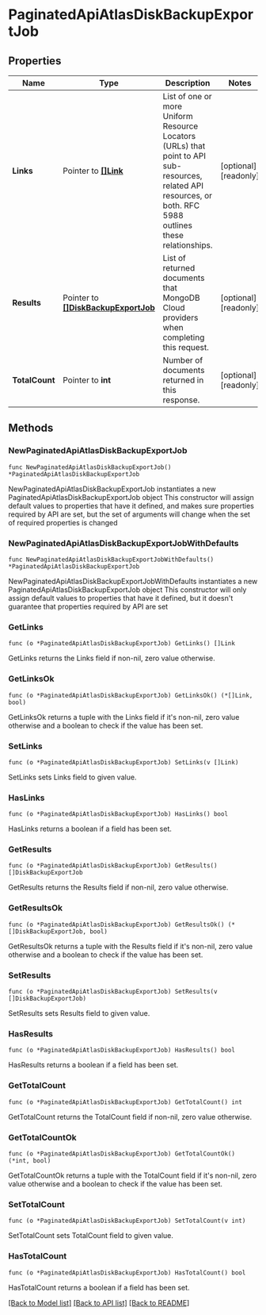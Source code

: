 # PaginatedApiAtlasDiskBackupExportJob

## Properties

Name | Type | Description | Notes
------------ | ------------- | ------------- | -------------
**Links** | Pointer to [**[]Link**](Link.md) | List of one or more Uniform Resource Locators (URLs) that point to API sub-resources, related API resources, or both. RFC 5988 outlines these relationships. | [optional] [readonly] 
**Results** | Pointer to [**[]DiskBackupExportJob**](DiskBackupExportJob.md) | List of returned documents that MongoDB Cloud providers when completing this request. | [optional] [readonly] 
**TotalCount** | Pointer to **int** | Number of documents returned in this response. | [optional] [readonly] 

## Methods

### NewPaginatedApiAtlasDiskBackupExportJob

`func NewPaginatedApiAtlasDiskBackupExportJob() *PaginatedApiAtlasDiskBackupExportJob`

NewPaginatedApiAtlasDiskBackupExportJob instantiates a new PaginatedApiAtlasDiskBackupExportJob object
This constructor will assign default values to properties that have it defined,
and makes sure properties required by API are set, but the set of arguments
will change when the set of required properties is changed

### NewPaginatedApiAtlasDiskBackupExportJobWithDefaults

`func NewPaginatedApiAtlasDiskBackupExportJobWithDefaults() *PaginatedApiAtlasDiskBackupExportJob`

NewPaginatedApiAtlasDiskBackupExportJobWithDefaults instantiates a new PaginatedApiAtlasDiskBackupExportJob object
This constructor will only assign default values to properties that have it defined,
but it doesn't guarantee that properties required by API are set

### GetLinks

`func (o *PaginatedApiAtlasDiskBackupExportJob) GetLinks() []Link`

GetLinks returns the Links field if non-nil, zero value otherwise.

### GetLinksOk

`func (o *PaginatedApiAtlasDiskBackupExportJob) GetLinksOk() (*[]Link, bool)`

GetLinksOk returns a tuple with the Links field if it's non-nil, zero value otherwise
and a boolean to check if the value has been set.

### SetLinks

`func (o *PaginatedApiAtlasDiskBackupExportJob) SetLinks(v []Link)`

SetLinks sets Links field to given value.

### HasLinks

`func (o *PaginatedApiAtlasDiskBackupExportJob) HasLinks() bool`

HasLinks returns a boolean if a field has been set.
### GetResults

`func (o *PaginatedApiAtlasDiskBackupExportJob) GetResults() []DiskBackupExportJob`

GetResults returns the Results field if non-nil, zero value otherwise.

### GetResultsOk

`func (o *PaginatedApiAtlasDiskBackupExportJob) GetResultsOk() (*[]DiskBackupExportJob, bool)`

GetResultsOk returns a tuple with the Results field if it's non-nil, zero value otherwise
and a boolean to check if the value has been set.

### SetResults

`func (o *PaginatedApiAtlasDiskBackupExportJob) SetResults(v []DiskBackupExportJob)`

SetResults sets Results field to given value.

### HasResults

`func (o *PaginatedApiAtlasDiskBackupExportJob) HasResults() bool`

HasResults returns a boolean if a field has been set.
### GetTotalCount

`func (o *PaginatedApiAtlasDiskBackupExportJob) GetTotalCount() int`

GetTotalCount returns the TotalCount field if non-nil, zero value otherwise.

### GetTotalCountOk

`func (o *PaginatedApiAtlasDiskBackupExportJob) GetTotalCountOk() (*int, bool)`

GetTotalCountOk returns a tuple with the TotalCount field if it's non-nil, zero value otherwise
and a boolean to check if the value has been set.

### SetTotalCount

`func (o *PaginatedApiAtlasDiskBackupExportJob) SetTotalCount(v int)`

SetTotalCount sets TotalCount field to given value.

### HasTotalCount

`func (o *PaginatedApiAtlasDiskBackupExportJob) HasTotalCount() bool`

HasTotalCount returns a boolean if a field has been set.

[[Back to Model list]](../README.md#documentation-for-models) [[Back to API list]](../README.md#documentation-for-api-endpoints) [[Back to README]](../README.md)


